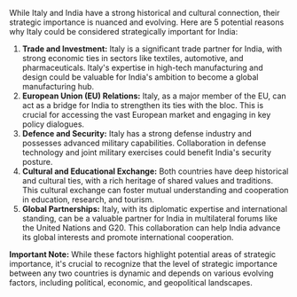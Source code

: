 While Italy and India have a strong historical and cultural connection, their strategic importance is nuanced and evolving. Here are 5 potential reasons why Italy could be considered strategically important for India:

1. **Trade and Investment:** Italy is a significant trade partner for India, with strong economic ties in sectors like textiles, automotive, and pharmaceuticals.  Italy's expertise in high-tech manufacturing and design could be valuable for India's ambition to become a global manufacturing hub.
2. **European Union (EU) Relations:** Italy, as a major member of the EU, can act as a bridge for India to strengthen its ties with the bloc. This is crucial for accessing the vast European market and engaging in key policy dialogues.
3. **Defence and Security:** Italy has a strong defense industry and possesses advanced military capabilities.  Collaboration in defense technology and joint military exercises could benefit India's security posture.
4. **Cultural and Educational Exchange:**  Both countries have deep historical and cultural ties, with a rich heritage of shared values and traditions. This cultural exchange can foster mutual understanding and cooperation in education, research, and tourism.
5. **Global Partnerships:** Italy, with its diplomatic expertise and international standing, can be a valuable partner for India in multilateral forums like the United Nations and G20. This collaboration can help India advance its global interests and promote international cooperation.

**Important Note:** While these factors highlight potential areas of strategic importance, it's crucial to recognize that the level of strategic importance between any two countries is dynamic and depends on various evolving factors, including political, economic, and geopolitical landscapes. 
